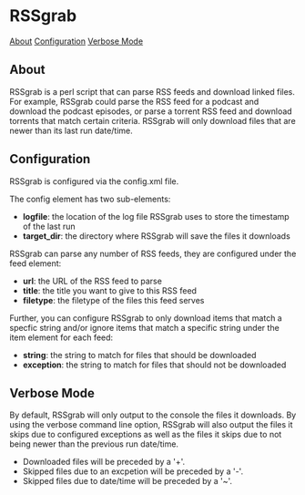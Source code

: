 # RSSgrab

[About](#about)
[Configuration](#configuration)
[Verbose Mode](#verbose-mode)

## About

RSSgrab is a perl script that can parse RSS feeds and download linked files.
For example, RSSgrab could parse the RSS feed for a podcast and download the podcast episodes, or parse a torrent RSS feed and download torrents that match certain criteria.  RSSgrab will only download files that are newer than its last run date/time.

## Configuration

RSSgrab is configured via the config.xml file.

The config element has two sub-elements:
* **logfile**: the location of the log file RSSgrab uses to store the timestamp of the last run
* **target_dir**: the directory where RSSgrab will save the files it downloads

RSSgrab can parse any number of RSS feeds, they are configured under the feed element:
* **url**: the URL of the RSS feed to parse
* **title**: the title you want to give to this RSS feed
* **filetype**: the filetype of the files this feed serves

Further, you can configure RSSgrab to only download items that match a specfic string and/or ignore items that match a specific string under the item element for each feed:
* **string**: the string to match for files that should be downloaded
* **exception**: the string to match for files that should not be downloaded

## Verbose Mode

By default, RSSgrab will only output to the console the files it downloads.  By using the verbose command line option, RSSgrab will also output the files it skips due to configured exceptions as well as the files it skips due to not being newer than the previous run date/time.

* Downloaded files will be preceded by a '+'.
* Skipped files due to an excpetion will be preceded by a '-'.
* Skipped files due to date/time will be preceded by a '~'.